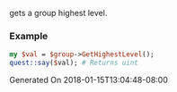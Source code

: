 gets a group highest level.
### Example

```perl
my $val = $group->GetHighestLevel();
quest::say($val); # Returns uint
```


Generated On 2018-01-15T13:04:48-08:00